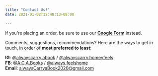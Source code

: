 ```yaml
---
title: "Contact Us!"
date: 2021-01-02T12:48:13+08:00

---
```

If you're placing an order, be sure to use our **[Google Form](https://forms.gle/yebh3XHyuUqe7xG8A)** instead.

Comments, suggestions, recommendations?
Here are the ways to get in touch, in order of **most preferred to least**:

**IG**: [@alwayscarry.abook](https://www.instagram.com/alwayscarry.abook) / [@alwayscarry.homeyfeels](https://www.instagram.com/alwayscarry.abook)  
**FB**: [@A.C.A.Books](https://www.facebook.com/A.C.A.Books) / [@always.feelshome](https://www.facebook.com/A.C.A.Books)   
**Email**: [alwaysCarryaBook2020@gmail.com](mailto:alwaysCarryaBook2020@gmail.com)

